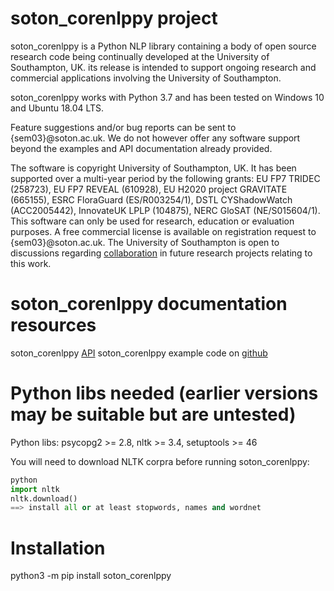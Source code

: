 # soton_corenlppy project

soton_corenlppy is a Python NLP library containing a body of open source research code being continually developed at the University of Southampton, UK. its release is intended to support ongoing research and commercial applications involving the University of Southampton.

soton_corenlppy works with Python 3.7 and has been tested on Windows 10 and Ubuntu 18.04 LTS.

Feature suggestions and/or bug reports can be sent to {sem03}@soton.ac.uk. We do not however offer any software support beyond the examples and API documentation already provided.

The software is copyright University of Southampton, UK. It has been supported over a multi-year period by the following grants: EU FP7 TRIDEC (258723), EU FP7 REVEAL (610928), EU H2020 project GRAVITATE (665155), ESRC FloraGuard (ES/R003254/1), DSTL CYShadowWatch (ACC2005442), InnovateUK LPLP (104875), NERC GloSAT (NE/S015604/1). This software can only be used for research, education or evaluation purposes. A free commercial license is available on registration request to {sem03}@soton.ac.uk. The University of Southampton is open to discussions regarding [collaboration](https://www.southampton.ac.uk/~sem03/engagement.html) in future research projects relating to this work.

# soton_corenlppy documentation resources

soton_corenlppy [API](https://www.southampton.ac.uk/~sem03/soton_corenlppy/api/index.html)
soton_corenlppy example code on [github](https://github.com/stuartemiddleton/soton_corenlppy)

# Python libs needed (earlier versions may be suitable but are untested)

Python libs: psycopg2 >= 2.8, nltk >= 3.4, setuptools >= 46

You will need to download NLTK corpra before running soton_corenlppy:

```python
python
import nltk
nltk.download()
==> install all or at least stopwords, names and wordnet
```

# Installation

python3 -m pip install soton_corenlppy
